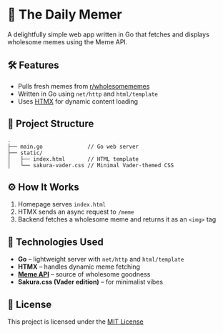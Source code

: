 # 📰 The Daily Memer

A delightfully simple web app written in Go that fetches and displays wholesome memes using the Meme API.

## 🛠 Features

- Pulls fresh memes from [r/wholesomememes](https://www.reddit.com/r/wholesomememes)
- Written in Go using `net/http` and `html/template`
- Uses [HTMX](https://htmx.org) for dynamic content loading

## 📁 Project Structure

```
.
├── main.go              // Go web server
├── static/
│   ├── index.html       // HTML template
│   └── sakura-vader.css // Minimal Vader-themed CSS
```

## ⚙️ How It Works

1. Homepage serves `index.html`
2. HTMX sends an async request to `/meme`
3. Backend fetches a wholesome meme and returns it as an `<img>` tag

## 🧱 Technologies Used

- **Go** – lightweight server with `net/http` and `html/template`
- **HTMX** – handles dynamic meme fetching
- **[Meme API](https://meme-api.com)** – source of wholesome goodness
- **Sakura.css (Vader edition)** – for minimalist vibes

## 📜 License

This project is licensed under the [MIT License](https://opensource.org/licenses/MIT)
